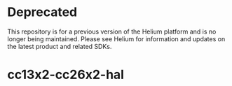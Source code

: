 # Deprecated

This repository is for a previous version of the Helium platform and is no longer being maintained. Please see Helium for information and updates on the latest product and related SDKs.

# cc13x2-cc26x2-hal
